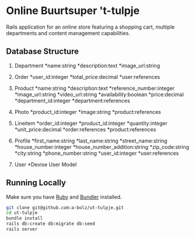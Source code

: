 # Online Buurtsuper 't-tulpje

Rails application for an online store featuring a shopping cart, multiple departments and content management capabilities. 


## Database Structure

1. Department
  *name:string
  *description:text
  *image_url:string

2. Order
  *user_id:integer
  *total_price:decimal
  *user:references

3. Product
  *name:string
  *description:text
  *reference_number:integer
  *image_url:string
  *video_url:string
  *availability:boolean
  *price:decimal
  *department_id:integer
  *department:references

4. Photo
  *product_id:integer
  *image:string
  *product:references

5. Lineitem
  *order_id:integer
  *product_id:integer
  *quantity:integer
  *unit_price:decimal
  *order:references
  *product:references

6. Profile
  *first_name:string
  *last_name:string
  *street_name:string
  *house_number:integer
  *house_number_addition:string
  *zip_code:string
  *city:string
  *phone_number:string
  *user_id:integer
  *user:references

7. User
  *Devise User Model


## Running Locally

Make sure you have [Ruby](https://www.ruby-lang.org/en/) and [Bundler](http://bundler.io/) installed.

```bash
git clone git@github.com:a-bolz/ut-tulpje.git
cd ut-tulpje
bundle install
rails db:create db:migrate db:seed
rails server
```
